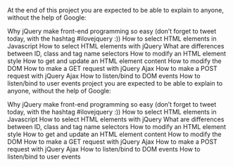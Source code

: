 At the end of this project you are expected to be able to explain to anyone, without the help of Google:

Why jQuery make front-end programming so easy (don’t forget to tweet today, with the hashtag #ilovejquery :))
How to select HTML elements in Javascript
How to select HTML elements with jQuery
What are differences between ID, class and tag name selectors
How to modify an HTML element style
How to get and update an HTML element content
How to modify the DOM
How to make a GET request with jQuery Ajax
How to make a POST request with jQuery Ajax
How to listen/bind to DOM events
How to listen/bind to user events project you are expected to be able to explain to anyone, without the help of Google:

Why jQuery make front-end programming so easy (don’t forget to tweet today, with the hashtag #ilovejquery :))
How to select HTML elements in Javascript
How to select HTML elements with jQuery
What are differences between ID, class and tag name selectors
How to modify an HTML element style
How to get and update an HTML element content
How to modify the DOM
How to make a GET request with jQuery Ajax
How to make a POST request with jQuery Ajax
How to listen/bind to DOM events
How to listen/bind to user events